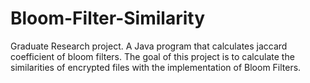 # Bloom-Filter-Similarity
Graduate Research project. A Java program that calculates jaccard coefficient of bloom filters. The goal of this project is to calculate the similarities of encrypted files with the implementation of Bloom Filters.
